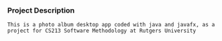 ### Project Description
```
This is a photo album desktop app coded with java and javafx, as a project for CS213 Software Methodology at Rutgers University
```
